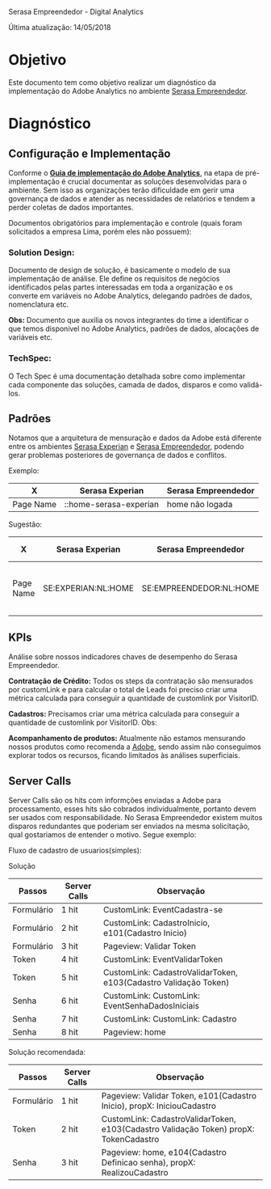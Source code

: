 Serasa Empreendedor - Digital Analytics

Última atualização: 14/05/2018

# Objetivo

Este documento tem como objetivo realizar um diagnóstico da implementação do Adobe Analytics no ambiente [Serasa Empreendedor](https://www.serasaempreendedor.com.br/).

# Diagnóstico 

## Configuração e Implementação

Conforme o [**Guia de implementação do Adobe Analytics**](https://helpx.adobe.com/analytics/kb/analytics-standard-implementation-guide.html), na etapa de pré-implementação é crucial documentar as soluções desenvolvidas para o ambiente. Sem isso as organizações terão dificuldade em gerir uma governança de dados e atender as necessidades de relatórios e tendem a perder coletas de dados importantes.

Documentos obrigatórios para implementação e controle (quais foram solicitados a empresa Lima, porém eles não possuem):

### Solution Design: 
Documento de design de solução, é basicamente o modelo de sua implementação de análise. Ele define os requisitos de negócios identificados pelas partes interessadas em toda a organização e os converte em variáveis no Adobe Analytics, delegando padrões de dados, nomenclatura etc.

**Obs:** Documento que auxilia os novos integrantes do time a identificar o que temos disponível no Adobe Analytics, padrões de dados, alocações de variáveis etc.

### TechSpec: 
O Tech Spec é uma documentação detalhada sobre como implementar cada componente das soluções, camada de dados, disparos e como validá-los.

## Padrões

Notamos que a arquitetura de mensuração e dados da Adobe está diferente entre os ambientes [Serasa Experian](https://www.serasaexperian.com.br/) e [Serasa Empreendedor](https://www.serasaempreendedor.com.br/), podendo gerar problemas posteriores de governança de dados e conflitos.

Exemplo:

X       | Serasa Experian | Serasa Empreendedor  |
------- | ---------------- | ---------- | 
Page Name  | ::home-serasa-experian  | home não logada

Sugestão:

X       | Serasa Experian | Serasa Empreendedor  | Construção da página
------- | ---------------- | ---------- |  --------------
Page Name  | SE:EXPERIAN:NL:HOME  | SE:EMPREENDEDOR:NL:HOME  |  [site]:[Ambiente]:[Logado ou deslogado]:[Página]

## KPIs

Análise sobre nossos indicadores chaves de desempenho do Serasa Empreendedor.

**Contratação de Crédito:** Todos os steps da contratação são mensurados por customLink e para calcular o total de Leads foi preciso criar uma métrica calculada para conseguir a quantidade de customlink por VisitorID.

**Cadastros:** Precisamos criar uma métrica calculada para conseguir a quantidade de customlink por VisitorID.
Obs:

**Acompanhamento de produtos:** Atualmente não estamos mensurando nossos produtos como recomenda a [Adobe](https://marketing.adobe.com/resources/help/pt_BR/sc/implement/products.html), sendo assim não conseguimos explorar todos os recursos, ficando limitados às análises superficiais.


## Server Calls

Server Calls são os hits com informções enviadas a Adobe para processamento, esses hits são cobrados individualmente, portanto devem ser usados com responsabilidade.
No Serasa Empreendedor existem muitos disparos redundantes que poderiam ser enviados na mesma solicitação, qual gostariamos de entender o motivo. Segue exemplo:

Fluxo de cadastro de usuarios(simples):

Solução 

Passos | Server Calls | Observação      |
------- | ---------------- | ---------- | 
Formulário  | 1 hit | CustomLink: EventCadastra-se
Formulário  | 2 hit | CustomLink: CadastroInicio, e101(Cadastro Inicio)
Formulário  | 3 hit | Pageview: Validar Token
Token  | 4 hit | CustomLink: EventValidarToken
Token  | 5 hit | CustomLink: CadastroValidarToken, e103(Cadastro Validação Token)
Senha  | 6 hit | CustomLink: CustomLink: EventSenhaDadosIniciais
Senha  | 7 hit | CustomLink: CustomLink: Cadastro | Definicao Senha, e104(Cadastro Definicao senha)
Senha  | 8 hit | Pageview: home

Solução recomendada:

Passos | Server Calls | Observação      |
------- | ---------------- | ---------- | 
Formulário  | 1 hit | Pageview: Validar Token, e101(Cadastro Inicio), propX: IniciouCadastro
Token  | 2 hit | CustomLink: CadastroValidarToken, e103(Cadastro Validação Token) propX: TokenCadastro
Senha  | 3 hit | Pageview: home, e104(Cadastro Definicao senha), propX: RealizouCadastro



